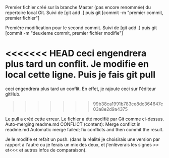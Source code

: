 Premier fichier créé sur la branche Master (pas encore renommée) du repertoire local Git. 
Suivi de [git add .] puis git [commit -m "premier commit, premier fichier"]

Première modification pour le second commit. 
Suivi de [git add .] puis git [commit -m "deuxieme commit, premier fichier modifie"]

<<<<<<< HEAD
ceci engendrera plus tard un conflit. Je modifie en local cette ligne. 
Puis je fais git pull
=======
ceci engendrera plus tard un conflit. En effet, je rajoute ceci sur l'éditeur gitHub.
>>>>>>> 99b38ca1991b783ce8dc364647c03a8e2d9a4375

Le pull a créé cette erreur. Le fichier a été modifié par Git comme ci-dessus. 
Auto-merging readme.md
CONFLICT (content): Merge conflict in readme.md
Automatic merge failed; fix conflicts and then commit the result.

 Je le modifie et refait un push. (dans la réalité je choisirais une version par rapport à l'autre ou je ferais 
 un mix des deux, et j'enlèverais les signes >> et<<< et autres infos de comparaison).
